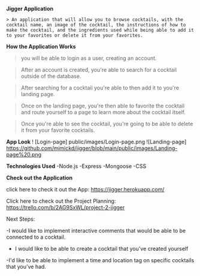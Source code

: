 **Jigger Application**

    > An application that will allow you to browse cocktails, with the cocktail name, an image of the cocktail, the instructions of how to make the cocktail, and the ingredients used while being able to add it to your favorites or delete it from your favorites. 

**How the Application Works**

> you will be able to login as a user, creating an account. 

>After an account is created, you're able to search for a cocktail outside of the database. 

>After searching for a cocktail you're able to then add it to you're landing page. 

>Once on the landing page, you're then able to favorite the cocktail and route yourself to a page to learn more about the cocktail itself. 

>Once you're able to see the cocktail, you're going to be able to delete it from your favorite cocktails. 

**App Look** 
! [Login-page] public/images/Login-page.png
![Landing-page] https://github.com/mjmickd/jigger/blob/main/public/images/Landing-page%20.png


**Technologies Used**
    -Node.js 
    -Express
    -Mongoose
    -CSS
    
**Check out the Application**

click here to check it out the App: https://jigger.herokuapp.com/

Click here to check out the Project Planning: https://trello.com/b/2AG9SxWL/project-2-jigger

Next Steps: 

 -I would like to implement interactive comments that would be able to be connected to a cocktail. 

 - I would like to be able to create a cocktail that you've created yourself 

 -I'd like to be able to implement a time and location tag on specific cocktails that you've had. 


